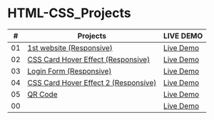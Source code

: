 # HTML-CSS_Projects

| #  |     Projects          | LIVE DEMO |
| ------------- | -----------| ------    |
| 01 |[1st website (Responsive)](1st_website_(responsive)) | [Live Demo](https://responsive-website-001.netlify.app/)  |
| 02 |[CSS Card Hover Effect (Responsive)](CSS_Card-Hover_Effect) | [Live Demo](https://css-cards-hover-effect.netlify.app/)  |
| 03 |[Login Form (Responsive)](Login_form) | [Live Demo](https://log-in-form-01.netlify.app/)  |
| 04 |[CSS Card Hover Effect 2 (Responsive)](CSS_Card_Hover_Effect-2) | [Live Demo](https://css-cards-hover-effect-02.netlify.app/)  |
| 05 |[QR Code](QR-Code) | [Live Demo]()  |
| 00 |[]() | [Live Demo]()  |

